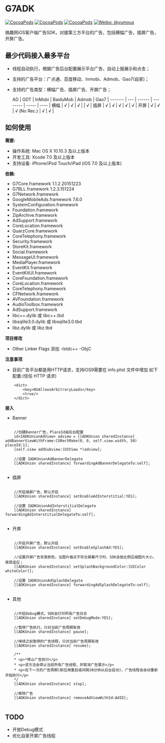 # G7ADK

[![CocoaPods](https://img.shields.io/cocoapods/v/FLEX.svg)](http://cocoapods.org/?q=G7ADK)
 [![CocoaPods](https://img.shields.io/cocoapods/l/FLEX.svg)](https://github.com/gao7ios/G7ADK/blob/master/LICENSE)
 [![CocoaPods](https://img.shields.io/cocoapods/p/FLEX.svg)]()
 [![Weibo: @yumous](https://img.shields.io/badge/contact-@aboutios-blue.svg?style=flat)](http://weibo.com/aboutios)

搞趣网iOS客户端广告SDK，对接第三方平台的广告，包括横幅广告，插屏广告，开屏广告。

## 最少代码接入最多平台

- 线程自动执行，根据广告后台配置展示平台广告，自动上报展示和点击；
- 支持的广告平台：广点通、百度移动、Inmobi、Admob、Gao7(自家)；
- 支持的广告类型：横幅广告、插屏广告、开屏广告；

  AD	| GDT | InMobi |     BaiduMob   | Admob | Gao7 |
-------	| --- | ------ |     --------   | ----- | ---- |
横幅    	|  √  |   √    |    √           |       |  √   |
插屏    	|  √  |   √    |    √           |  √    |  √   |
开屏    	|  √  |   √    |    √ (No Rec.) |  √    |  √   |




## 如何使用


**需要:**

- 操作系统: Mac OS X 10.10.3 及以上版本 
- 开发工具: Xcode 7.0 及以上版本 
- 支持设备: iPhone/iPod Touch/iPad (iOS 7.0 及以上版本)

**依赖:**

- G7Core.framework 1.1.2.20151223
- G7BLL.framework 1.2.3.151224
- G7Network.framework
- GoogleMobileAds.framework 7.6.0
- SystemConfiguration.framework
- Foundation.framework
- ZipArchive.framework
- AdSupport.framework
- CoreLocation.framework
- QuarzCore.framework
- CoreTelephony.framework
- Security.framework
- StoreKit.framework
- Social.framework
- MessageUI.framework
- MediaPlayer.framework
- EventKit.framework
- EventKitUI.framework
- CoreFoundation.framework
- CoreLocation.framework
- CoreTelephony.framework
- CFNetwork.framework
- AVFoundation.framework
- AudioToolbox.framework
- AdSupport.framework
- libc++.dylib 或 libc++.tbd
- libsqlite3.0.dylib 或 libsqlite3.0.tbd
- libz.dylib 或 libz.tbd


**项目修改**

- Other Linker Flags 添加 -lstdc++    -ObjC

**注意事项**

- 目前广告平台都是用HTTP请求，支持iOS9需要在 info.plist 文件中增加 
如下配置:(信任 HTTP 请求)

```
	<dict>
		<key>NSAllowsArbitraryLoads</key>
		<true/>
	</dict>
```


**接入**

- Banner

```objc
	
	//创建Banner广告，PlaceId由后台配置
	id<IADKUnionAdView> adview = [[ADKUnion sharedInstance] addBannerViewWithFrame:CGRectMake(0, 0, self.view.width, 50) placeId:1];
	[self.view addSubview:(UIView *)adview];
	
	//设置 IADKUnionAdBannerDelegate
	[[ADKUnion sharedInstance] forwardingAdBannerDelegateTo:self];
	
```


- 插屏

```objc
	
	//开启插屏广告，默认开启
	[[ADKUnion sharedInstance] setEnableAdInterstitial:YES];
	
	//设置 IADKUnionAdInterstitialDelegate
	[[ADKUnion sharedInstance] forwardingAdInterstitialDelegateTo:self];
	
```

- 开屏


```objc
	
	//开启开屏广告，默认开启
	[[ADKUnion sharedInstance] setEnableSplashAd:YES];
	
	//设置开屏广告背景颜色，当图片格式不符合屏幕尺寸时，SDK会按比例压缩图片大小，使其适应；
	[[ADKUnion sharedInstance] setSplashBackgroundColor:[UIColor whiteColor]];
		
	//设置 IADKUnionAdSplashDelegate
	[[ADKUnion sharedInstance] forwardingAdSplashDelegateTo:self];
	
```

- 其他

```objc

	//开启Debug模式，SDK会打印所有广告日志
	[[ADKUnion sharedInstance] setDebugMode:YES];
	
	//暂停广告执行，只对当前广告周期有效
	[[ADKUnion sharedInstance] pause];
	
	//继续之前暂停的广告线程，只对当前广告周期有效
	[[ADKUnion sharedInstance] resume];
	
	/**
 	* <p>*停止广告执行</p>
	* <p>该方法会停止当前所有广告线程，并取消广告展示</p>
	* <p>在下一次的广告周期(即应用重启或间隔30分钟从后台启动)，广告线程会自动重新开始执行</p>
 	*/
	[[ADKUnion sharedInstance] stop];
	
	//移除广告
	[[ADKUnion sharedInstance] removeAdViewWithId:AdID];
	
```


## TODO
- 开放Debug模式
- 优化自家开屏广告线程
